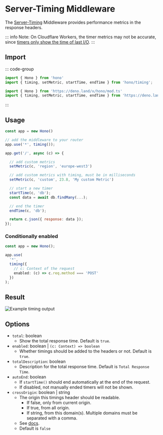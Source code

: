 # Server-Timing Middleware

The [Server-Timing](https://developer.mozilla.org/en-US/docs/Web/HTTP/Headers/Server-Timing) Middleware provides
performance metrics in the response headers.

::: info
Note: On Cloudflare Workers, the timer metrics may not be accurate,
since [timers only show the time of last I/O](https://developers.cloudflare.com/workers/learning/security-model/#step-1-disallow-timers-and-multi-threading).
:::

## Import

::: code-group

```ts [npm]
import { Hono } from 'hono'
import { timing, setMetric, startTime, endTime } from 'hono/timing';
```

```ts [Deno]
import { Hono } from 'https://deno.land/x/hono/mod.ts'
import { timing, setMetric, startTime, endTime } from 'https://deno.land/x/hono/middleware.ts'
```

:::

## Usage

```js
const app = new Hono()

// add the middleware to your router
app.use('*', timing());

app.get('/', async (c) => {

  // add custom metrics
  setMetric(c, 'region', 'europe-west3')

  // add custom metrics with timing, must be in milliseconds
  setMetric(c, 'custom', 23.8, 'My custom Metric')

  // start a new timer
  startTime(c, 'db');
  const data = await db.findMany(...);

  // end the timer
  endTime(c, 'db');

  return c.json({ response: data });
});
```

### Conditionally enabled

```ts
const app = new Hono();

app.use(
  '*',
  timing({
    // c: Context of the request
    enabled: (c) => c.req.method === 'POST'
  })
);
```

## Result

![Example timing output](/images/timing-example.png)

## Options

- `total`: boolean
    - Show the total response time. Default is `true`.
- `enabled`: boolean | `(c: Context) => boolean`
    - Whether timings should be added to the headers or not. Default is `true`.
- `totalDescription`: boolean
    - Description for the total response time. Default is `Total Response Time`.
- `autoEnd`: boolean
    - If `startTime()` should end automatically at the end of the request.
    - If disabled, not manually ended timers will not be shown.
- `crossOrigin`: boolean | string
    - The origin this timings header should be readable.
        - If false, only from current origin.
        - If true, from all origin.
        - If string, from this domain(s). Multiple domains must be separated with a comma.
    - See [docs](https://developer.mozilla.org/en-US/docs/Web/HTTP/Headers/Timing-Allow-Origin).
    - Default is `false`
